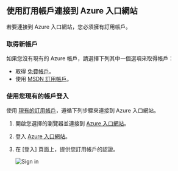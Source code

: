 
<!--
includes/azure-include-getting-started-v12portal-gettings-an-account.md

Latest Freshness check:  2016-04-11 , carlrab.

As of circa 2016-04-11, the following topics might include this include:
articles/sql-database/sql-database-get-started-tutorial.md

-->
## <a name="connect-to-the-azure-portal-with-a-subscription"></a>使用訂用帳戶連接到 Azure 入口網站
若要連接到 Azure 入口網站，您必須擁有訂用帳戶。

### <a name="get-a-new-account"></a>取得新帳戶
如果您沒有現有的 Azure 帳戶，請選擇下列其中一個選項來取得帳戶：

* 取得 [免費帳戶](https://azure.microsoft.com/get-started/)。
* 使用 [MSDN 訂用帳戶](https://azure.microsoft.com/pricing/member-offers/msdn-benefits/)。

### <a name="sign-in-by-using-your-existing-account"></a>使用您現有的帳戶登入
使用 [現有的訂用帳戶](https://account.windowsazure.com/Home/Index)，遵循下列步驟來連接到 Azure 入口網站。

1. 開啟您選擇的瀏覽器並連接到 [Azure 入口網站](https://portal.azure.com/)。
2. 登入 [Azure 入口網站](https://portal.azure.com/)。
3. 在 [登入]  頁面上，提供您訂用帳戶的認證。
   
   ![Sign in](./media/azure-getting-started-portal-login/login.png)

